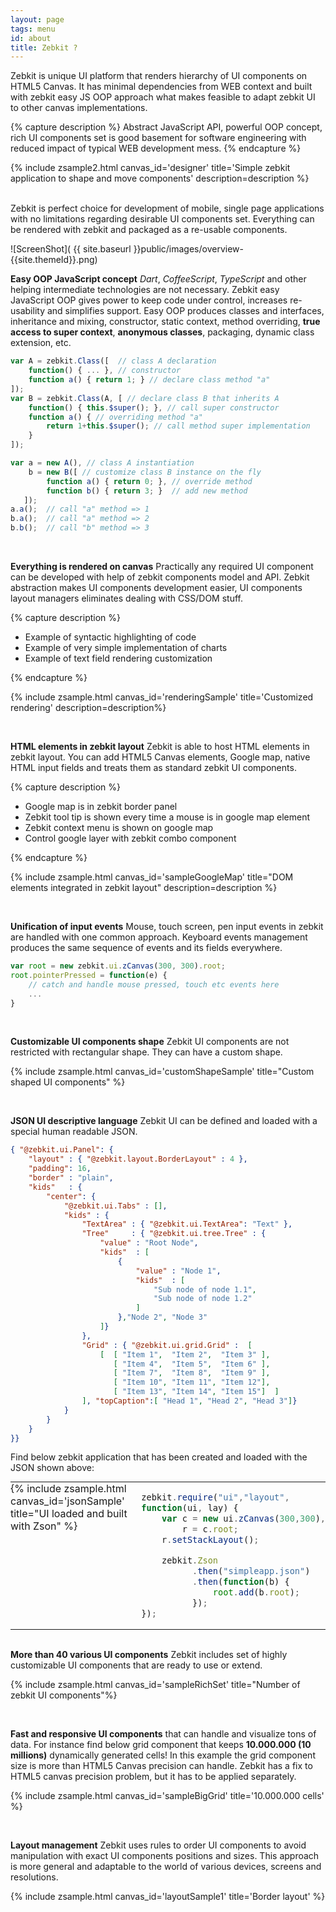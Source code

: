 ```yaml
---
layout: page
tags: menu
id: about
title: Zebkit ?
---
```


Zebkit is unique UI platform that renders hierarchy of UI components on HTML5 Canvas. It has minimal dependencies from WEB context and built with zebkit easy JS OOP approach what makes feasible to adapt zebkit UI to other canvas implementations. 

{% capture description %}
Abstract JavaScript API, powerful OOP concept, rich UI components set is good basement for software engineering with reduced impact of typical WEB development mess.
{% endcapture %}

{% include zsample2.html canvas_id='designer' title='Simple zebkit application to shape and move components' description=description %}

<br/>
Zebkit is perfect choice for development of mobile, single page applications with no limitations regarding desirable UI components set. Everything can be rendered with zebkit and packaged as a re-usable components.  

<script>

zebkit.require("ui", "layout", "ui.design", function(ui, layout, design) {
    var root = (new ui.zCanvas("designer", 400, 300)).root;
    root.properties({
        layout : new layout.BorderLayout(4, 4),
        padding: 8,
        kids: {
            center: new ui.BorderPan("Designer panel", new ui.Panel({
                padding: 6,
                kids: [
                    new design.ShaperPan(new ui.Checkbox("Check-box")
                            .properties({
                        value:true,
                        location: [10, 10]
                            })
                    ),

                    new design.ShaperPan(new ui.Button("Button")
                            .properties({
                        value:true,
                        location: [190, 50]
                            })
                    ),

                    new design.ShaperPan(new ui.TextField("Text Field")
                            .properties({
                        size : [120, 60],
                        location: [30, 100]
                            })
                    )
                ]
            })),

            bottom: new ui.Button("Align", [
                function fire() {
                    this.$super();
                    var y = 10, c = root.findAll("zebkit.ui.design.ShaperPan");
                    for(var i=0; i < c.length; i++)  {
                        c[i].toPreferredSize();
                        c[i].setLocation(10, y);
                        y += c[i].height + 5;
                    }
                }
            ])
        }
    });
});
</script>

![ScreenShot]( {{ site.baseurl }}public/images/overview-{{site.themeId}}.png)

**Easy OOP JavaScript concept** _Dart_, _CoffeeScript_, _TypeScript_ and other helping intermediate technologies are not necessary. Zebkit easy JavaScript OOP gives power to keep code under control, increases re-usability and simplifies support. Easy OOP produces classes and interfaces, inheritance and mixing, constructor, static context, method overriding, **true access to super context**, **anonymous classes**, packaging, dynamic class extension, etc. 
   
```js
var A = zebkit.Class([  // class A declaration 
    function() { ... }, // constructor
    function a() { return 1; } // declare class method "a"
]);
var B = zebkit.Class(A, [ // declare class B that inherits A 
    function() { this.$super(); }, // call super constructor
    function a() { // overriding method "a"
        return 1+this.$super(); // call method super implementation 
    }
]);

var a = new A(), // class A instantiation
    b = new B([ // customize class B instance on the fly
        function a() { return 0; }, // override method
        function b() { return 3; }  // add new method 
   ]);     
a.a();  // call "a" method => 1
b.a();  // call "a" method => 2
b.b();  // call "b" method => 3
```
   
<br/>

**Everything is rendered on canvas** Practically any required UI component can be developed with help of zebkit components model and API. Zebkit abstraction makes UI components development easier, UI components layout managers eliminates dealing with CSS/DOM stuff. 

{% capture description %}
<ul>
   <li>Example of syntactic highlighting of code</li>
   <li>Example of very simple implementation of charts</li>
   <li>Example of text field rendering customization</li>    
</ul>
{% endcapture %}

{% include zsample.html canvas_id='renderingSample' title='Customized rendering' description=description%}

<script type="text/javascript">
zebra_image = null;
zebkit.resources("public/images/zebra-pattern.png", function(img) {
    zebra_image = img;
});

zebkit.require("ui", "layout", "draw", function(ui, layout, draw) {
    var ZebkitTextRender = zebkit.Class(draw.TextRender, [
        function(t, reflection) {
            if (arguments.length === 1) {
                reflection = false;
            }
            this.$super(t);
            this.image = zebra_image;
            this.reflectionGap = -40;
        },

        function getLineHeight() {
            return this.hasReflection ? this.font.height * 2 + 
                                        this.reflectionGap 
                                      : this.font.height;
        },

        function paintLine(g,x,y,line,d) {
            var gradient=g.createLinearGradient(x,y,x,y+this.font.height);

            if ('{{site.themeId}}' === 'dark') {
                gradient.addColorStop(0.1, '#222');
                gradient.addColorStop(0.35, '#fff');
                gradient.addColorStop(0.65, '#fff');
                gradient.addColorStop(1.0, '#000');
            } else {
                gradient.addColorStop(0.1, 'orange');
                gradient.addColorStop(0.35, 'white');
                gradient.addColorStop(0.65, 'white');
                gradient.addColorStop(1.0, 'orange');
            }

            g.fillStyle = gradient;            
            g.fillText(this.getLine(line), x, y);
            g.fillStyle = this.pattern;
            g.fillRect(x, y,this.calcLineWidth(line),this.getLineHeight());
        },

        function paint(g,x,y,w,h,d) {
            this.pattern = g.createPattern(this.image, 'repeat');
            this.$super(g,x,y,w,h,d);
        }
    ]);

    var root = new ui.zCanvas("renderingSample", 450, 300).root;
    root.setBorderLayout(8);
    root.add(new ui.TextField(new ZebkitTextRender("Zebkit ...")).properties({
        cursorView    : "red",
        curW          : 3,
        selectionColor: "gray",
        background    : "black",
        font          : new zebkit.Font("Arial", 100)
    }));
    
    var SimpleChart = zebkit.Class(ui.Panel, [
        function(fn, x1, x2, col) {
            this.$super();
            var r = new draw.FunctionRender(fn,x1,x2,150,col)
            r.lineWidth = 4;
            this.setBackground(r);        
        }
    ]);

    var SynRender = new zebkit.Class(draw.TextRender, [
        function(content) {
            this.words = {};
            this.$super(content);
            this.setFont("Courier", 16);
        },

        function paintLine(g,x,y,line,d){
            var s  = this.getLine(line), 
                v  = s.split(/\s/), 
                xx = x;

            for(var i = 0; i < v.length; i++){
                var str = v[i], color = this.words[str];
                str += " ";
                g.setColor(color != null ? color : this.color);
                g.fillText(str, xx, y);
                xx += this.font.stringWidth(str);
            }
        }
    ]);

    sh = new SynRender("public class Test\nextends Object {\n    static {\n        if (a > 0) {\n            a = 10;\n        }\n    }\n}").setColor("white");

    if ('{{site.themeId}}' === 'light') {
        sh.words= {"class"   : "#55DD22", "public" : "#FF7744",
                   "extends" : "#FF7744", "static" : "#FF7744",
                   "if"      : "#55DD22", "==":"green"          };
    } else {
        sh.words= {"class"   : "#55DD22", "public" : "#FF7744",
                   "extends" : "#FF7744", "static" : "#FF7744",
                   "if"      : "#55DD22", "==":"green"          };
    }

    var cpan = new ui.Panel().setPreferredSize(230, 120);
    cpan.setLayout(new layout.StackLayout());
    cpan.add(new SimpleChart(function(x) {
        return Math.cos(x) * Math.sin(x) - 2 * Math.sin(x*x);
    }, -2, 5, "#FF7744"));
    cpan.add(new SimpleChart(function(x) {
        return Math.cos(x) * Math.sin(x) + 2 * Math.sin(x*x);
    }, -2, 1, "#55DD22"))

    var pan = new ui.Panel({
        layout: new layout.FlowLayout(8),
        kids: [ 
           new ui.Label(sh)
                 .setColor('{{site.themeId}}'=='light'?"gray":"white"), 
           cpan 
        ]
    });
    root.add("top", pan);
});
</script>

<br/>

**HTML elements in zebkit layout** Zebkit is able to host HTML elements in zebkit layout. You can add HTML5 Canvas elements, Google map, native HTML input fields and treats them as standard zebkit UI components. 

{% capture description %}
<ul>
   <li>Google map is in zebkit border panel</li>
   <li>Zebkit tool tip is shown every time a mouse is in google map element</li>
   <li>Zebkit context menu is shown on google map</li>
   <li>Control google layer with zebkit combo component</li>
</ul>
{% endcapture %}


{% include zsample.html canvas_id='sampleGoogleMap' title="DOM elements integrated in zebkit layout" description=description %}

<script>
    var gmap = null;
    function initMap() {
        zebkit.require("ui", "draw", "layout", function(ui, draw, layout) {
            var c   = new ui.zCanvas("sampleGoogleMap", 400, 400),
                map = new zebkit.ui.web.HtmlElement();
            map.setAttribute("id", "map");
            map.tooltip = new ui.Tooltip("Zebkit Tooltip");
                                                       
            map.popup = new ui.Menu(["Zebkit", "Context", "Menu"]);
            gmap = map.element;
            c.root.properties({
                layout : new layout.BorderLayout(8),
                padding: 16,
                border : new draw.Border("red", 2, 6),
                kids: {
                    center : new ui.BorderPan(
                        "Google Map in zebkit layout", map
                    ),
                    bottom: new ui.Combo([
                        "TERRAIN",  "ROADMAP", "SATELLITE" 
                    ]).properties({ border: new draw.Border("red", 1, 6) })  
                }
            });

            var gmap = new google.maps.Map(gmap, {
                center: {lat: -34.397, lng: 150.644},
                scrollwheel: false,
                zoom: 8
            });

            var combo = c.byPath("//~zebkit.ui.Combo"); 
            combo.select(1);
            combo.on(function(src) {
                gmap.setMapTypeId(google.maps.MapTypeId[src.getValue()]);    
            });

            c.setSize(400, 401);
        });
    }
</script>
<script async defer src="https://maps.googleapis.com/maps/api/js?key=AIzaSyDHbhEB-ZtVg7-eXE1yLioDSR2MIafnsIs&callback=initMap"> </script>

<br/>

**Unification of input events** Mouse, touch screen, pen input events in zebkit are handled with one common approach. Keyboard events management produces the same sequence of events and its fields everywhere.

```js
var root = new zebkit.ui.zCanvas(300, 300).root;
root.pointerPressed = function(e) {
    // catch and handle mouse pressed, touch etc events here
    ... 
}  
```

<br/>

**Customizable UI components shape** Zebkit UI components are not restricted with rectangular shape. They can have a custom shape. 

{% include zsample.html canvas_id='customShapeSample' title="Custom shaped UI components" %}

<script>
zebkit.require("ui", "draw", "layout", function(ui, draw, layout) {
    var zcan = new ui.zCanvas("customShapeSample", 550, 250),
        root = new ui.Panel(new layout.FlowLayout("center", 
                                                  "center", 
                                                  "vertical", 16));
    zcan.root.setLayout(new layout.FlowLayout(16));
    zcan.root.add(root);


    var RoundButton = zebkit.Class(ui.Button, [
        function (target) {
            this.$super(target);
            this.setBorder ({
                "pressed.over" : new draw.RoundBorder("#AACCDD", 4),
                "pressed.out"  : new draw.RoundBorder("black", 4),
                "over"         : new draw.RoundBorder("orange", 4),
                "out"          : new draw.RoundBorder("red", 4)
            });

            this.setBackground({
                "pressed.over" : "#DDFFCC",
                "pressed.out"  : "#DDFFFF",
                "over" : "red",
                "out" : "orange"
            });
        },

        function contains(x, y) {
            var a = this.width / 2, 
                b = this.height / 2;
            x -= a;
            y  = -y + b;
            return  (x * x)/(a * a) + (y * y)/(b * b) <= 1;
        }
    ]);

    var Cloud = zebkit.Class(draw.Shape, [
        function outline(g,x,y,w,h,d) {
            g.beginPath();
            g.moveTo(x + w * 0.2, y  +  h * 0.25);
            g.bezierCurveTo(x, y+h*0.25, x, y+h*0.75, x+w*0.2,y+ h*0.75);
            g.bezierCurveTo(x+0.1*w,y+h-1,x+0.8*w, y+h-1,x+w*0.7,y+h*0.75);
            g.bezierCurveTo(x+w-1,y+h*0.75,x+w-1,y,x+w*0.65,y + h*0.25);
            g.bezierCurveTo(x+w-1,y,x+w*0.1,y,x+w*0.2,y + h * 0.25) ;
            g.closePath();
            return true;
        }
    ]);

    var TriangleBorder = zebkit.Class(draw.Shape, [
        function outline(g,x,y,w,h,d) {
            g.beginPath();
            x += this.lineWidth;
            y += this.lineWidth;
            w -= 2 * this.lineWidth;
            h -= 2 * this.lineWidth;
            g.moveTo(x + Math.floor(w / 2) - 1, y);
            g.lineTo(x + w - 1, y + h - 1);
            g.lineTo(x, y + h - 1);
            g.closePath();
            return true;
        }
    ]);

    var TriangleButton = zebkit.Class(ui.Button, [
        function(target, color) {
            this.$super(target);
            this.setBorder(new TriangleBorder(arguments.length > 1 ? color
                                                                   : "red",
                           4));
        },

        function contains(x, y) {
            var w = this.width, 
                h = this.height,
                x1 = Math.floor(w/2) - 1, 
                x2 = w - 1, 
                x3 = 0,
                y1 = 0, y2 = h - 1, y3 = y2,
                b1 = ((x - x2) * (y1 - y2) - (x1 - x2) * (y - y2)) < 0,
                b2 = ((x - x3) * (y2 - y3) - (x2 - x3) * (y - y3)) < 0,
                b3 = ((x - x1) * (y3 - y1) - (x3 - x1) * (y - y1)) < 0;
            return b1 == b2 && b2 == b3;
        }
    ]);

    var SimpleChart = zebkit.Class(ui.Panel, [
        function(fn, x1, x2, dx, col) {
            this.fn = fn;
            this.x1 = x1;
            this.x2 = x2;
            this.dx = dx;
            this.color = col;
            this.lineWidth = 2;
            this.$super();
        },
        function validate() {
            var b = this.isLayoutValid;
            this.$super();
            if (b === false)  {
                var maxy = -1000000, miny = 1000000, fy = [];
                for(var x=this.x1, i = 0; x < this.x2; x += this.dx, i++) {
                    fy[i] = this.fn(x);
                    if (fy[i] > maxy) maxy = fy[i];
                    if (fy[i] < miny) miny = fy[i];
                }

                var left = this.getLeft() + this.lineWidth,
                    top  = this.getTop() + this.lineWidth,
                    ww = this.width-left-this.getRight()-this.lineWidth*2,
                    hh = this.height-top-this.getBottom()-this.lineWidth*2,
                    cx  = ww/(this.x2 - this.x1), cy = hh/ (maxy - miny);

                var t = function (xy, ct) {
                    return ct * xy;
                };

                this.gx = [ left ];
                this.gy = [ top + t(fy[0] - miny, cy) ];
                for(var x=this.x1+this.dx,i=1;i<fy.length;x+=this.dx,i++) {
                    this.gx[i] = left + t(x - this.x1, cx);
                    this.gy[i] = top  + t(fy[i] - miny, cy);
                }
            }
        },

        function paint(g) {
            g.beginPath();
            g.setColor(this.color);
            g.lineWidth = this.lineWidth;
            g.moveTo(this.gx[0], this.gy[0]);
            for(var i = 1; i < this.gx.length; i++) {
                g.lineTo(this.gx[i], this.gy[i]);
            }
            g.stroke();
        }
    ]);

    var b = new ui.Button(new ui.Label("Cloud button").setColor("white"));
    b.setBackground({
        "over"         : "red",
        "out"          : "orange",
        "pressed.over" : "black" 
    });
    b.setBorder(new Cloud("red", 4));
    b.setPreferredSize(140, 90);
    root.add(b);

    var b1=new RoundButton(new ui.ImagePan("public/images/boat.png")
                                 .setPadding(6)),
        b2=new RoundButton(new ui.ImagePan("public/images/drop.png")
                                 .setPadding(6)),
        b3=new RoundButton(new ui.ImagePan("public/images/bug-o.png")
                                 .setPadding(6));
    root.add(new ui.Panel({
        layout:new layout.FlowLayout("center","center","horizontal", 8),
        kids  : [ b1, b2, b3 ]
    }));

    var lab = new ui.ImageLabel("Triangle\nbutton", 
                                new ui.ImagePan("public/images/bug-o.png").setPreferredSize(32,32));
    lab.setImgAlignment("bottom");
    lab.setPadding(14,0,0,0);
    lab.setColor("black");
    var tb = new TriangleButton(lab.setFont("bold"));
    zcan.root.add(tb.setPreferredSize(200, 150));
});
</script>

<br/>

**JSON UI descriptive language** Zebkit UI can be defined and loaded with a special human readable JSON. 

```json
{ "@zebkit.ui.Panel": {
    "layout" : { "@zebkit.layout.BorderLayout" : 4 },
    "padding": 16, 
    "border" : "plain",
    "kids"   : {
        "center": {
            "@zebkit.ui.Tabs" : [],
            "kids" : {
                "TextArea" : { "@zebkit.ui.TextArea": "Text" },
                "Tree"     : { "@zebkit.ui.tree.Tree" : {
                    "value" : "Root Node",
                    "kids"  : [
                        { 
                            "value" : "Node 1",
                            "kids"  : [ 
                                "Sub node of node 1.1", 
                                "Sub node of node 1.2"
                            ] 
                        },"Node 2", "Node 3"
                    ]}
                },
                "Grid" : { "@zebkit.ui.grid.Grid" :  [
                    [  [ "Item 1",  "Item 2",  "Item 3" ],
                       [ "Item 4",  "Item 5",  "Item 6" ],
                       [ "Item 7",  "Item 8",  "Item 9" ],
                       [ "Item 10", "Item 11", "Item 12"],
                       [ "Item 13", "Item 14", "Item 15"]  ]
                ], "topCaption":[ "Head 1", "Head 2", "Head 3"]}
            }
        }
    }
}}
```

Find below zebkit application that has been created and loaded with the JSON shown above:

<table cellspacing="0" cellpadding="0" border="0" style="margin:0px;">
<tr style="padding:0px;">
<td align="left" valign="top" style="padding:0px;">
{% include zsample.html canvas_id='jsonSample' title="UI loaded and built with Zson" %}
</td><td align="left" valign="top" style="padding:0px;" markdown='1'>

```js
zebkit.require("ui","layout",
function(ui, lay) {
    var c = new ui.zCanvas(300,300),
        r = c.root;
    r.setStackLayout();

    zebkit.Zson
          .then("simpleapp.json")
          .then(function(b) {
              root.add(b.root);
          });
});
```

</td></tr></table>

<br/>

<script>
zebkit.require("ui", "layout", function(ui, layout) {
    var root = new ui.zCanvas("jsonSample", 300, 300).root;
    root.setLayout(new layout.StackLayout());
    zebkit.Zson.then("public/simpleapp.json").then(function(bag) {
        root.add(bag.root);
    }).catch();    
});
</script>

**More than 40 various UI components** Zebkit includes set of highly customizable UI components that are ready to use or extend.    

{% include zsample.html canvas_id='sampleRichSet' title="Number of zebkit UI components"%}

<script type="text/javascript">
    zebkit.require("ui", "ui.grid", "ui.tree","ui.design", "layout", 
                   function(ui, gr, tr, design, layout) 
    {
        var root = new ui.zCanvas("sampleRichSet", 650, 750).root;
        root.setLayout(new layout.RasterLayout(true));

        root.add(new ui.Button("Button"));
        root.add(new ui.Button(
            "@(public/images/bug-o.png):32x32Image\nbutton")
        ).setLocation(30, 45);

        root.add(new ui.Link(new zebkit.data.Text("Just a simple\nLink"))
                       .setLocation(150,30));

        root.add(new ui.TextField("Text field").setLocation(250, 540)
                       .setPreferredSize(150, -1));

        var grid = new gr.Grid([
           [   "Item 1.1", 
               "Item 1.2",
                new ui.ImagePan("public/images/bmw_small.png", [
                    function imageLoaded() { 
                        if (grid != null) grid.vrp(); 
                    }
               ]).setPreferredSize(32, 32)
           ],
           [   "Item 2.1", 
               "Item 2.2",
                new ui.ImagePan("public/images/saab_small.png")
                      .setPreferredSize(32,32)
           ],
        ]); 
        grid.defXAlignment = "center"; 
        grid.setUsePsMetric(true);
        grid.setCellPadding(8);

        grid.add("top", new gr.CompGridCaption([
          "Title 1", 
          "Title 2", 
             new ui.ImageLabel(new gr.CompGridCaption.Link("Title 3"), 
             new ui.ImagePan("public/images/wbug.png")
               .setPreferredSize(24,24))
               .setPadding(4,4,4,8)
       ]));
       
        grid.add(new gr.LeftCompGridCaption([ "I", "II" ]));
       
        var checks = new ui.Panel(new layout.FlowLayout("left", 
                                                        "center",
                                                        "vertical", 4));
        checks.add(new ui.Checkbox("Checkbox"));
        checks.add(new ui.Line("orange", "red").setConstraints("stretch"));
        var group = new ui.Group(); 
        checks.add(new ui.Radiobox("Radiobox 1", group));
        checks.add(new ui.Radiobox("Radiobox 2", group));
        checks.setPadding(8);
        root.add(new ui.BorderPan("Checkboxes", checks).setLocation(30, 300));        
        root.add(grid.setLocation(10,150));
  
        var tabs = new ui.Tabs();
        tabs.setPreferredSize(360, 260);
   
        tabs.add("Scroll panel", new ui.ScrollPan(new ui.ImagePan(
            "public/images/flowers2.jpg"
        )).setAutoHide(true));

        tabs.add("Split panel", new ui.SplitPan(
            new ui.ImagePan("public/images/flowers3.png").setPadding(8), 
            new ui.SplitPan(
                new ui.ImagePan("public/images/flowers.jpg").setPadding(8),
                new ui.ImagePan("public/images/landscape.jpg").setPadding(8), 
                "horizontal"
            ).setGripperLoc(100)
        ).setGripperLoc(120));

        var p = new ui.Panel(
            new layout.GridLayout(2,2,true,true).setPadding(4)
        );
        
        p.add(new ui.BorderPan("Label"));
        p.add(new ui.BorderPan(
            "@(public/images/honda_small.png):20x20Image label"
        ));
        p.add(new ui.BorderPan("Label").setAlignment("center"));
        p.add(new ui.BorderPan("[x]Interactive Label")
                    .setOrientation("bottom")
                    .setAlignment("right"));

        tabs.add("Border panel", p);
        root.add(tabs.setLocation(290, 80));

        var mbar = new ui.Menubar({
           "Menu Item 1" : [
               "[x]Sub Item 1",
               "-",
               "Sub Item 2",
               "Sub Item 3" ],
           "Menu Item 2" : [
               "()Sub Item 1",
               "()Sub Item 2",
               "(x)Sub Item 3" ],
           "Menu Item 3": {
               "Sub Item 1" : null,
               "Sub Item 2" : {
                   "Sub Item 1" : null,
                   "Sub Item 2" : null,
                   "Sub Item 3" : null
               }
           }
        }).setLocation(250, 0);
        root.add(mbar);

        var tree = new tr.CompTree({
           value: "Root",
           kids: [
               "[x] Item 1",
               [ "Combo Item 1", "Combo Item 2", "Combo Item 3" ],
               {   value: "Item 2",
                   kids : [
                       "Subitem 1",
                       "[] Subitem 2",
                       "[x] Subitem 3"
                   ] 
               }
           ]
        }).setLocation(430, 510);
        tree.model.root.kids[1].value.select(0);
        root.add(tree);

        tabs.toBack();

        var ta = new ui.TextArea("This is multi lines text in\nfully rendered in\nHTML5 Canvas\ncomponent");
        ta.setPreferredSize(170, 120);
        ta.setLocation(210, 360);
        root.add(ta);

        var toolbar = new ui.Toolbar();
        toolbar.add(new ui.ImagePan("public/images/bug-o.png")
                          .setPreferredSize(24, 24));
        toolbar.add(new ui.ImagePan("public/images/drop.png")
                          .setPreferredSize(24, 24));
       toolbar.add("-");
        toolbar.add(new ui.ImagePan("public/images/boat.png")
                          .setPreferredSize(24, 24));
       toolbar.add("-");
       toolbar.addSwitcher("On/Off");
       root.add(toolbar.setLocation(400, 360));

        var combo = ui.$component([
           "*@(public/images/bmw.png):16x16 Item 1",
           "@(public/images/honda.png):16x16 Item 2",
           "@(public/images/saab.png):16x16 Item 3"
       ]).setPreferredSize(140, 30);

       root.add(combo.setLocation(140, 100));

        var p = new ui.CollapsiblePan.GroupPan(
            new ui.CollapsiblePan("Page 1", new ui.Panel({
                layout: new layout.GridLayout(3, 2, false, true).
                    setDefaultConstraints(
                        new layout.Constraints("stretch","center",4)
                    ),
                padding: 8,
                kids  : [
                    new ui.Label("User name: "),
                    new ui.TextField("", 8),
                    new ui.Label("Password: "),
                    new ui.PassTextField(""),
                    new ui.Label(""), 
                    new ui.Button("Save").$setConstraints(
                        new layout.Constraints("right","center", 4)
                    )
               ]
            })),
            new ui.CollapsiblePan("Page 2", 
                new ui.Panel({
                    layout : new layout.FlowLayout("center", "center"),
                    background : "#202220",
                   kids   : [
                        new ui.Label("No content is available")
                   ]
               })),
            new ui.CollapsiblePan("Page 3", 
                                 new ui.Label("..."))
        ).setPreferredSize(220, 250);
        
        root.add(p.setLocation(10, 500));

        var pt = new ui.PassTextField("", 12, true).setHint("enter password");
        root.add(pt.setPreferredSize(150, -1).setLocation(250, 495));
       
        var desBt = new design.ShaperPan(
            new ui.Checkbox("Control size\nand drag me!")
        );
        desBt.setLocation(450, 430);
        root.add(desBt);

        var tpLab = new ui.Label("Move mouse in\ntool tip is shown");
        tpLab.setBorder("plain");
        tpLab.setPadding(8);
        tpLab.setFont("bold");
        tpLab.tooltip = new ui.Tooltip(
            "@(public/images/wbug.png):16x16Tooltip"
        );
        root.add(tpLab.setLocation(290, 600));
   });
</script>

<br/>

**Fast and responsive UI components** that can handle and visualize tons of data. For instance find below grid component that keeps **10.000.000 (10 millions)** dynamically generated cells! In this example the grid component size is more than HTML5 Canvas precision can handle. Zebkit has a fix to HTML5 canvas precision problem, but it has to be applied separately.
 
{% include zsample.html canvas_id='sampleBigGrid' title='10.000.000 cells' %}

<script type="text/javascript">
    zebkit.require("ui", "ui.grid", function(ui, gr) {
        var grid = new gr.Grid(1000000, 10);
        grid.defXAlignment = "center";
        var titles = [];
        for(var i = 0; i < 10; i++) { titles[i] = "Title " + i; }
        grid.add("top", new gr.GridCaption(titles));
        grid.setViewProvider(new gr.DefViews([
            function getView(target, row, col, obj){
                this.render.setValue("Item ["+ row + "," + col +"]");
                return this.render;
            },
            function getCellColor(target, row, col) {
                if ('{{site.themeId}}' === 'light') {
                    return row % 2 === 0 ?  "white" : "#EEEEEE"; 
                } else {
                    return row % 2 === 0 ?  "orange" : "#ff9149"; 
                }
            }
        ]));

        var root = new ui.zCanvas("sampleBigGrid", 650, 400).root;
        root.setBorderLayout();
        root.add(new ui.ScrollPan(grid).setAutoHide(true));
    });
</script>

<br/>

**Layout management** Zebkit uses rules to order UI components to avoid manipulation with exact UI components positions and sizes. This approach is more general and adaptable to the world of various devices, screens and resolutions.

{% include zsample.html canvas_id='layoutSample1' title='Border layout' %}

<script type='text/javascript'>
zebkit.require("ui", "layout", function(ui, layout) {
    // Border layout
    var r = new ui.zCanvas("layoutSample1", 500, 400).root;
    r.setBorderLayout();
    r.add(new ui.Panel({
        layout : new layout.BorderLayout(4),
        kids   : {
            "center": new ui.Button("CENTER"),
            "left":   new ui.Button("LEFT"),
            "right":  new ui.Button("RIGHT"),
            "top":    new ui.Button("TOP"),
            "bottom": new ui.Button("BOTTOM")
        }
    }).setPreferredSize(300, -1));
});
</script>

